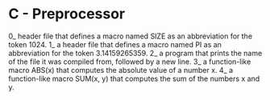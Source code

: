 #  C - Preprocessor
0_  header file that defines a macro named SIZE as an abbreviation for the token 1024.
1_  a header file that defines a macro named PI as an abbreviation for the token 3.14159265359.
2_  a program that prints the name of the file it was compiled from, followed by a new line.
3_  a function-like macro ABS(x) that computes the absolute value of a number x.
4_ a function-like macro SUM(x, y) that computes the sum of the numbers x and y.
